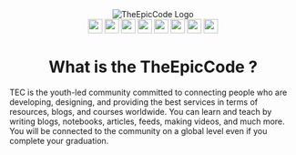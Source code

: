 <div align="center">
  <img alt="TheEpicCode Logo" src="https://github.com/theepiccode/TEC-Assets/blob/main/Images/slim-banner.png?raw=true">
  <br>
  <a href="https://twitter.com/theepiccode1"><img src="https://img.shields.io/badge/twitter-%231DA1F2.svg?&style=for-the-badge&logo=twitter&logoColor=white" height=25></a> 
  <a href="https://dev.to/theepiccode"><img src="https://img.shields.io/badge/DEV.TO-%230A0A0A.svg?&style=for-the-badge&logo=dev-dot-to&logoColor=white" height=25></a>
  <a href="https://YouTube.com/c/TheEpicCode/"><img src="https://img.shields.io/badge/-YouTube-red?&style=for-the-badge&logo=youtube&logoColor=white" height=25></a>
  <a href="https://instagram.com/theepiccode"><img src="https://img.shields.io/badge/Instagram-E4405F?style=for-the-badge&logo=instagram&logoColor=white" height=25></a>
  <a href="https://linkedin.com/company/theepiccode"><img src="https://img.shields.io/badge/LinkedIn-0077B5?style=for-the-badge&logo=linkedin&logoColor=white" height=25></a>
  <a href="https://invite.theepiccode.com"><img src="https://img.shields.io/badge/Discord-7289DA?style=for-the-badge&logo=discord&logoColor=white" height=25></a>
  <a href="https://theepiccode.slack.com"><img src="https://img.shields.io/badge/Slack-4A154B?style=for-the-badge&logo=slack&logoColor=white" height=25></a>
  <a href="mailto:team@theepiccode.com"><img src="https://img.shields.io/badge/Gmail-D14836?style=for-the-badge&logo=gmail&logoColor=white" height=25></a>
</div>

<div align="center">
  <h1>What is the TheEpicCode ?</h1>
</div>

TEC is the youth-led community committed to connecting people who are developing, designing, and providing the best services in terms of resources, blogs, and courses worldwide. You can learn and teach by writing blogs, notebooks, articles, feeds, making videos, and much more. You will be connected to the community on a global level even if you complete your graduation.
